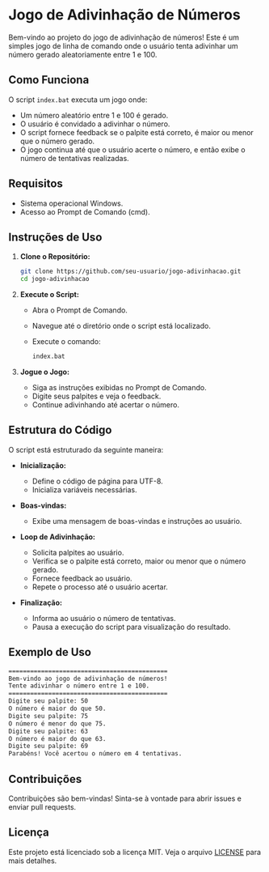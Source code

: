 
# Jogo de Adivinhação de Números

Bem-vindo ao projeto do jogo de adivinhação de números! Este é um simples jogo de linha de comando onde o usuário tenta adivinhar um número gerado aleatoriamente entre 1 e 100.

## Como Funciona

O script `index.bat` executa um jogo onde:
- Um número aleatório entre 1 e 100 é gerado.
- O usuário é convidado a adivinhar o número.
- O script fornece feedback se o palpite está correto, é maior ou menor que o número gerado.
- O jogo continua até que o usuário acerte o número, e então exibe o número de tentativas realizadas.

## Requisitos

- Sistema operacional Windows.
- Acesso ao Prompt de Comando (cmd).

## Instruções de Uso

1. **Clone o Repositório:**

   ```bash
   git clone https://github.com/seu-usuario/jogo-adivinhacao.git
   cd jogo-adivinhacao
   ```

2. **Execute o Script:**

   - Abra o Prompt de Comando.
   - Navegue até o diretório onde o script está localizado.
   - Execute o comando:

     ```bash
     index.bat
     ```

3. **Jogue o Jogo:**

   - Siga as instruções exibidas no Prompt de Comando.
   - Digite seus palpites e veja o feedback.
   - Continue adivinhando até acertar o número.

## Estrutura do Código

O script está estruturado da seguinte maneira:

- **Inicialização:**
  - Define o código de página para UTF-8.
  - Inicializa variáveis necessárias.

- **Boas-vindas:**
  - Exibe uma mensagem de boas-vindas e instruções ao usuário.

- **Loop de Adivinhação:**
  - Solicita palpites ao usuário.
  - Verifica se o palpite está correto, maior ou menor que o número gerado.
  - Fornece feedback ao usuário.
  - Repete o processo até o usuário acertar.

- **Finalização:**
  - Informa ao usuário o número de tentativas.
  - Pausa a execução do script para visualização do resultado.

## Exemplo de Uso

```bash
============================================
Bem-vindo ao jogo de adivinhação de números!
Tente adivinhar o número entre 1 e 100.
============================================
Digite seu palpite: 50
O número é maior do que 50.
Digite seu palpite: 75
O número é menor do que 75.
Digite seu palpite: 63
O número é maior do que 63.
Digite seu palpite: 69
Parabéns! Você acertou o número em 4 tentativas.
```

## Contribuições

Contribuições são bem-vindas! Sinta-se à vontade para abrir issues e enviar pull requests.

## Licença

Este projeto está licenciado sob a licença MIT. Veja o arquivo [LICENSE](LICENSE) para mais detalhes.
